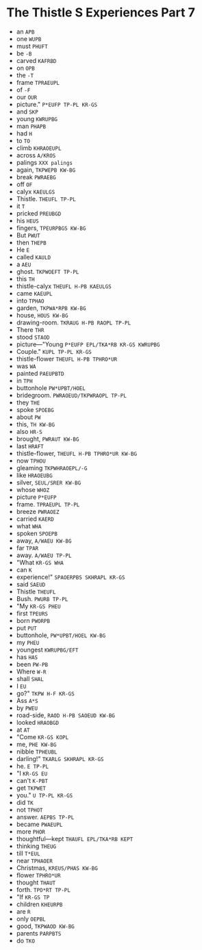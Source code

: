 # The Thistle S Experiences Part 7

* an `APB`
* one `WUPB`
* must `PHUFT`
* be `-B`
* carved `KAFRBD`
* on `OPB`
* the `-T`
* frame `TPRAEUPL`
* of `-F`
* our `OUR`
* picture." `P*EUFP TP-PL KR-GS`
* and `SKP`
* young `KWRUPBG`
* man `PHAPB`
* had `H`
* to `TO`
* climb `KHRAOEUPL`
* across `A/KROS`
* palings `XXX palings`
* again, `TKPWEPB KW-BG`
* break `PWRAEBG`
* off `OF`
* calyx `KAEULGS`
* Thistle. `THEUFL TP-PL`
* it `T`
* pricked `PREUBGD`
* his `HEUS`
* fingers, `TPEURPBGS KW-BG`
* But `PWUT`
* then `THEPB`
* He `E`
* called `KAULD`
* a `AEU`
* ghost. `TKPWOEFT TP-PL`
* this `TH`
* thistle-calyx `THEUFL H-PB KAEULGS`
* came `KAEUPL`
* into `TPHAO`
* garden, `TKPWA*RPB KW-BG`
* house, `HOUS KW-BG`
* drawing-room. `TKRAUG H-PB RAOPL TP-PL`
* There `THR`
* stood `STAOD`
* picture—"Young `P*EUFP EPL/TKA*RB KR-GS KWRUPBG`
* Couple." `KUPL TP-PL KR-GS`
* thistle-flower `THEUFL H-PB TPHRO*UR`
* was `WA`
* painted `PAEUPBTD`
* in `TPH`
* buttonhole `PW*UPBT/HOEL`
* bridegroom. `PWRAOEUD/TKPWRAOPL TP-PL`
* they `THE`
* spoke `SPOEBG`
* about `PW`
* this, `TH KW-BG`
* also `HR-S`
* brought, `PWRAUT KW-BG`
* last `HRAFT`
* thistle-flower, `THEUFL H-PB TPHRO*UR KW-BG`
* now `TPHOU`
* gleaming `TKPWHRAOEPL/-G`
* like `HRAOEUBG`
* silver, `SEUL/SRER KW-BG`
* whose `WHOZ`
* picture `P*EUFP`
* frame. `TPRAEUPL TP-PL`
* breeze `PWRAOEZ`
* carried `KAERD`
* what `WHA`
* spoken `SPOEPB`
* away, `A/WAEU KW-BG`
* far `TPAR`
* away. `A/WAEU TP-PL`
* "What `KR-GS WHA`
* can `K`
* experience!" `SPAOERPBS SKHRAPL KR-GS`
* said `SAEUD`
* Thistle `THEUFL`
* Bush. `PWURB TP-PL`
* "My `KR-GS PHEU`
* first `TPEURS`
* born `PWORPB`
* put `PUT`
* buttonhole, `PW*UPBT/HOEL KW-BG`
* my `PHEU`
* youngest `KWRUPBG/EFT`
* has `HAS`
* been `PW-PB`
* Where `W-R`
* shall `SHAL`
* I `EU`
* go?" `TKPW H-F KR-GS`
* Ass `A*S`
* by `PWEU`
* road-side, `RAOD H-PB SAOEUD KW-BG`
* looked `HRAOBGD`
* at `AT`
* "Come `KR-GS KOPL`
* me, `PHE KW-BG`
* nibble `TPHEUBL`
* darling!" `TKARLG SKHRAPL KR-GS`
* he. `E TP-PL`
* "I `KR-GS EU`
* can't `K-PBT`
* get `TKPWET`
* you." `U TP-PL KR-GS`
* did `TK`
* not `TPHOT`
* answer. `AEPBS TP-PL`
* became `PWAEUPL`
* more `PHOR`
* thoughtful—kept `THAUFL EPL/TKA*RB KEPT`
* thinking `THEUG`
* till `T*EUL`
* near `TPHAOER`
* Christmas, `KREUS/PHAS KW-BG`
* flower `TPHRO*UR`
* thought `THAUT`
* forth. `TPO*RT TP-PL`
* "If `KR-GS TP`
* children `KHEURPB`
* are `R`
* only `OEPBL`
* good, `TKPWAOD KW-BG`
* parents `PARPBTS`
* do `TKO`
